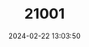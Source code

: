 ---
title: "21001"
category: "Stygobromus onondagaensis"
draft: false
date: 2024-02-22 13:03:50
languages:
  English: ["Onondaga Cave Amphipod"]
---